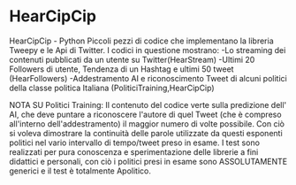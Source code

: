 # HearCipCip
HearCipCip - Python 
Piccoli pezzi di codice che implementano la libreria Tweepy e le Api di Twitter.
I codici in questione mostrano:
-Lo streaming dei contenuti pubblicati da un utente su Twitter(HearStream)
-Ultimi 20 Followers di utente, Tendenza di un Hashtag e ultimi 50 tweet (HearFollowers)
-Addestramento AI e riconoscimento Tweet di alcuni politici della classe politica Italiana (PoliticiTraining,HearCipCip)

NOTA SU Politici Training: Il contenuto del codice verte sulla predizione dell' AI, che deve puntare a riconoscere l'autore di quel Tweet (che è compreso all'interno dell'addestramento)
                    il maggior numero di volte possibile. Con ciò si voleva dimostrare la continuità delle parole utilizzate da questi esponenti politici nel vario intervallo di 
                    tempo/tweet preso in esame. I test sono realizzati per pura conoscenza e sperimentazione delle librerie a fini didattici e personali, con
                    ciò i politici presi in esame sono ASSOLUTAMENTE generici e il test è totalmente Apolitico.
